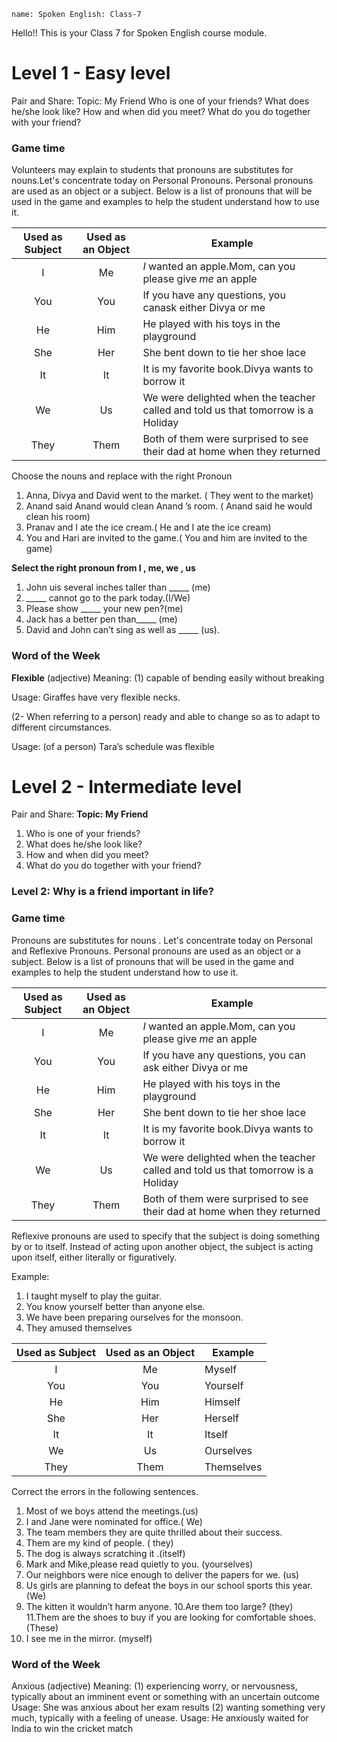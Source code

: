 ```ngMeta
name: Spoken English: Class-7
```

Hello!! 
This is your Class 7 for Spoken English course module.

# Level 1 - Easy level
Pair and Share: 
Topic: My Friend
Who is one of your friends?
What does he/she look like?
How and when did you meet?
What do you do together with your friend?

### Game time
Volunteers may explain to students that pronouns are substitutes for nouns.Let's concentrate today on Personal Pronouns. Personal pronouns are used as an object or a subject. Below is a list of pronouns that will be used in the game and examples to help the student understand how to use it.

|Used as Subject|Used as an Object|Example|
|:------------------:|:----------------:|-------------------------|
| I             | Me              |*I* wanted an apple.Mom, can you please give *me* an apple|
| You             | You              |If you have any questions, you canask either Divya or me|
|He             | Him              |He played with his toys in the playground|
|She             | Her              |She bent down to tie her shoe lace|
|It             | It              |It is my favorite book.Divya wants to borrow it|
|We             | Us              |We were delighted when the teacher called and told us that tomorrow is a Holiday|
|They             | Them              |Both of them were surprised to see their dad at home when they returned|

Choose the nouns and replace with the right Pronoun
1. Anna, Divya and David went to the market. ( They went to the
market)
2. Anand said Anand would clean Anand ’s room. ( Anand said he
would clean his room)
3. Pranav and I ate the ice cream.( He and I ate the ice cream)
4. You and Hari are invited to the game.( You and him are invited
to the game)

**Select the right pronoun from I , me, we , us**
1. John uis several inches taller than _____ (me)
2. _____ cannot go to the park today.(I/We)
3. Please show _____ your new pen?(me)
4. Jack has a better pen than_____ (me)
5. David and John can’t sing as well as _____ (us).

### Word of the Week
**Flexible** (adjective)
Meaning: (1) capable of bending easily without breaking

Usage: Giraffes have very flexible necks.

(2- When referring to a person) ready and able to change so as to adapt to different circumstances.

Usage: (of a person) Tara’s schedule was flexible


# Level 2 - Intermediate level

Pair and Share: **Topic: My Friend**

1. Who is one of your friends?
2. What does he/she look like?
3. How and when did you meet?
4. What do you do together with your friend?


### Level 2: Why is a friend important in life? 

### Game time
Pronouns are substitutes for nouns . Let's concentrate today on Personal and Reflexive Pronouns.
Personal pronouns are used as an object or a subject. Below is a list of pronouns that will be used in the game and examples to help the student understand how to use it.

|Used as Subject|Used as an Object|Example|
|:------------------:|:----------------:|-------------------------|
| I             | Me              |*I* wanted an apple.Mom, can you please give *me* an apple|
| You             | You              |If you have any questions, you can ask either Divya or me|
|He             | Him              |He played with his toys in the playground|
|She             | Her              |She bent down to tie her shoe lace|
|It             | It              |It is my favorite book.Divya wants to borrow it|
|We             | Us              |We were delighted when the teacher called and told us that tomorrow is a Holiday|
|They             | Them              |Both of them were surprised to see their dad at home when they returned|

Reflexive pronouns are used to specify that the subject is doing something by or to itself. Instead of acting upon another object, the subject is acting upon itself, either literally or figuratively.

Example:
1. I taught myself to play the guitar.
2. You know yourself better than anyone else.
3. We have been preparing ourselves for the monsoon.
4. They amused themselves

|Used as Subject|Used as an Object|Example|
|:------------------:|:----------------:|-------------------------|
| I             | Me              |Myself|
| You             | You              |Yourself|
|He             | Him              |Himself|
|She             | Her              |Herself|
|It             | It              |Itself|
|We             | Us              |Ourselves|
|They             | Them              |Themselves|

Correct the errors in the following sentences.
1. Most of we boys attend the meetings.(us)
2. I and Jane were nominated for office.( We)
3. The team members they are quite thrilled about their success.
4. Them are my kind of people. ( they)
5. The dog is always scratching it .(itself)
6. Mark and Mike,please read quietly to you. (yourselves)
7. Our neighbors were nice enough to deliver the papers for we. (us)
8. Us girls are planning to defeat the boys in our school
sports this year.(We)
9. The kitten it wouldn’t harm anyone.
10.Are them too large? (they)
11.Them are the shoes to buy if you are looking for comfortable shoes.(These)
12. I see me in the mirror. (myself)

### Word of the Week
Anxious (adjective)
Meaning: (1) experiencing worry, or nervousness, typically about an
imminent event or something with an uncertain outcome
Usage: She was anxious about her exam results
(2) wanting something very much, typically with a feeling of unease.
Usage: He anxiously waited for India to win the cricket match

